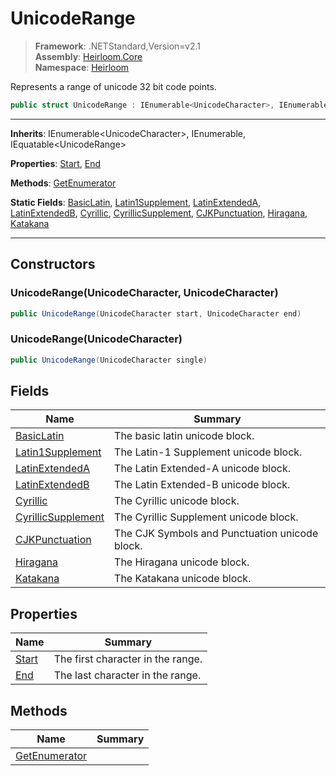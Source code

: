 # UnicodeRange

> **Framework**: .NETStandard,Version=v2.1  
> **Assembly**: [Heirloom.Core][0]  
> **Namespace**: [Heirloom][0]  

Represents a range of unicode 32 bit code points.

```cs
public struct UnicodeRange : IEnumerable<UnicodeCharacter>, IEnumerable, IEquatable<UnicodeRange>
```

--------------------------------------------------------------------------------

**Inherits**: IEnumerable\<UnicodeCharacter>, IEnumerable, IEquatable\<UnicodeRange>

**Properties**: [Start][1], [End][2]

**Methods**: [GetEnumerator][3]

**Static Fields**: [BasicLatin][4], [Latin1Supplement][5], [LatinExtendedA][6], [LatinExtendedB][7], [Cyrillic][8], [CyrillicSupplement][9], [CJKPunctuation][10], [Hiragana][11], [Katakana][12]

--------------------------------------------------------------------------------

## Constructors

### UnicodeRange(UnicodeCharacter, UnicodeCharacter)

```cs
public UnicodeRange(UnicodeCharacter start, UnicodeCharacter end)
```

### UnicodeRange(UnicodeCharacter)

```cs
public UnicodeRange(UnicodeCharacter single)
```

## Fields

| Name                    | Summary                                        |
|-------------------------|------------------------------------------------|
| [BasicLatin][4]         | The basic latin unicode block.                 |
| [Latin1Supplement][5]   | The Latin-1 Supplement unicode block.          |
| [LatinExtendedA][6]     | The Latin Extended-A unicode block.            |
| [LatinExtendedB][7]     | The Latin Extended-B unicode block.            |
| [Cyrillic][8]           | The Cyrillic unicode block.                    |
| [CyrillicSupplement][9] | The Cyrillic Supplement unicode block.         |
| [CJKPunctuation][10]    | The CJK Symbols and Punctuation unicode block. |
| [Hiragana][11]          | The Hiragana unicode block.                    |
| [Katakana][12]          | The Katakana unicode block.                    |

## Properties

| Name       | Summary                           |
|------------|-----------------------------------|
| [Start][1] | The first character in the range. |
| [End][2]   | The last character in the range.  |

## Methods

| Name               | Summary |
|--------------------|---------|
| [GetEnumerator][3] |         |

[0]: ..\Heirloom.Core.md
[1]: Heirloom.UnicodeRange.Start.md
[2]: Heirloom.UnicodeRange.End.md
[3]: Heirloom.UnicodeRange.GetEnumerator.md
[4]: Heirloom.UnicodeRange.BasicLatin.md
[5]: Heirloom.UnicodeRange.Latin1Supplement.md
[6]: Heirloom.UnicodeRange.LatinExtendedA.md
[7]: Heirloom.UnicodeRange.LatinExtendedB.md
[8]: Heirloom.UnicodeRange.Cyrillic.md
[9]: Heirloom.UnicodeRange.CyrillicSupplement.md
[10]: Heirloom.UnicodeRange.CJKPunctuation.md
[11]: Heirloom.UnicodeRange.Hiragana.md
[12]: Heirloom.UnicodeRange.Katakana.md
